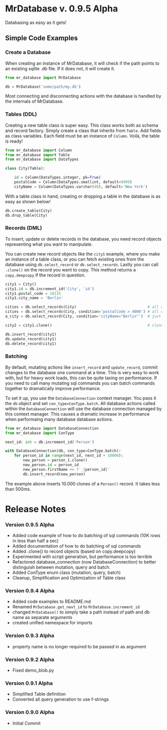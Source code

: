 # MrDatabase v. 0.9.5 Alpha
Databasing as easy as it gets!

## Simple Code Examples

### Create a Database

When creating an instance of MrDatabase, it will check if the path points to an existing sqlite .db file. If it does not, it will create it.

```python
from mr_database import MrDatabase

db = MrDatabase('some/path/my.db')
```

Most connecting and disconnecting actions with the database is handled by the internals of MrDatabase.

### Tables (DDL)

Creating a new table class is super easy. This class works both as schema and record factory. Simply create a class that inherits from ```Table```. Add fields as class variables. Each field must be an instance of ```Column```. Voilà, the table is ready!

```python
from mr_database import Column
from mr_database import Table
from mr_database import DataTypes

class City(Table):

    id = Column(DataTypes.integer, pk=True)
    postalCode = Column(DataTypes.smallint, default=9999)
    cityName = Column(DataTypes.varchar(40), default='New York')
```

With a table class in hand, creating or dropping a table in the database is as easy as shown below!

```python
db.create_table(City)
db.drop_table(City)
```

### Records (DML)
To insert, update or delete records in the database, you need record objects representing what you want to manipulate.

You can create new record objects like the ```city1``` example, where you make an instance of a table class, or you can fetch existing ones from the database using ```db.select_record``` or ```db.select_records```. Lastly you can call ```.clone()``` on the record you want to copy. This method returns a ```copy.deepcopy``` if the record in question.

```python
city1 = City()
city1.id = db.increment_id('City', 'id')
city1.postal_code = 10115
city1.city_name = 'Berlin'

cities = db.select_records(City)                                # all cities
cities = db.select_records(City, condition='postalCode > 4000') # all cities with a postal code > 4000
a_city = db.select_record(City, condition='cityName="Berlin"')  # just Berlin

city2 = city1.clone()                                           # clone (copy.deepcopy)

db.insert_record(city1)
db.update_record(city1)
db.delete_record(city1)
```

### Batching
By default, mutating actions like ```insert_record``` and ```update_record```, commit changes to the database one command at a time. This is very easy to work with, but for heavy work loads, this can be quite taxing on performance. If you need to call many mutating sql commands you can batch commands together to dramatically improve performance.

To set it up, you use the ```DatabaseConnection``` context manager. You pass it the ```db``` object and set ```con_type=ConType.batch```. All database actions called within the ```DatabaseConnection``` will use the database connection managed by this context manager. This causes a dramatic increase in performance when performaing many database database actions.

```python
from mr_database import DatabaseConnection
from mr_database import ConType

next_id: int = db.increment_id('Person')

with DatabaseConnection(db, con_type=ConType.batch):
    for person_id in range(next_id, next_id + 10000):
        new_person = person_1.clone()
        new_person.id = person_id
        new_person.firstName += f'_{person_id}'
        db.insert_record(new_person)
```

The example above inserts 10.000 clones of a ```Person()``` record. It takes less than 500ms.

# Release Notes
### Version 0.9.5 Alpha
- Added code example of how to do batching of sql commands (10K rows in less than half a sec)
- Added documentation of how to do batching of sql commands
- Added .clone() to record objects (based on copy.deepcopy)
- Experimented with script generation, but performance is too terrible
- Refactored database_connection (now DatabaseConnection) to better distinguish between mutation, query and batch.
- Added ConType enum class (mutation, query, batch)
- Cleanup, Simplification and Optimization of Table class

### Version 0.9.4 Alpha
- Added code examples to README.md
- Renamed ```MrDatabase.get_next_id``` to ```MrDatabase.increment_id```
- changed ```MrDatabase()``` to simply take a path instead of path and db name as separate arguments
- created unified namespace for imports

### Version 0.9.3 Alpha
- property name is no longer required to be passed in as argument

### Version 0.9.2 Alpha
- Fixed demo_blob.py

### Version 0.9.1 Alpha
- Simplified Table definition
- Converted all query generation to use f-strings

### Version 0.9.0 Alpha
- Initial Commit

